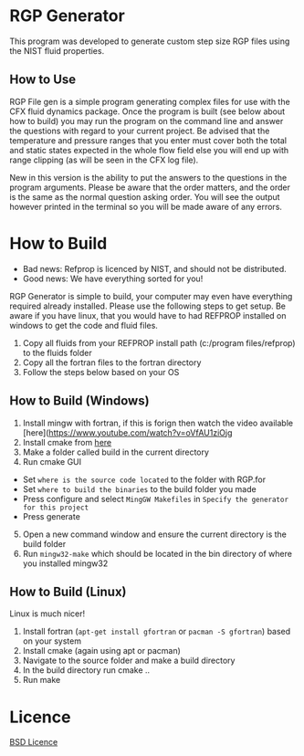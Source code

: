 RGP Generator
=============

This program was developed to generate custom step size RGP files using the NIST fluid properties.

How to Use
----

RGP File gen is a simple program generating complex files for use with the CFX fluid dynamics package.
Once the program is built (see below about how to build) you may run the program on the command line
and answer the questions with regard to your current project. Be advised that the temperature and pressure
ranges that you enter must cover both the total and static states expected in the whole flow field else
you will end up with range clipping (as will be seen in the CFX log file).

New in this version is the ability to put the answers to the questions in the program arguments. Please be 
aware that the order matters, and the order is the same as the normal question asking order. You will see 
the output however printed in the terminal so you will be made aware of any errors.

How to Build
=====

* Bad news: Refprop is licenced by NIST, and should not be distributed.
* Good news: We have everything sorted for you!

RGP Generator is simple to build, your computer may even have everything required
already installed. Please use the following steps to get setup. Be aware if you have
linux, that you would have to had REFPROP installed on windows to get the code and fluid
files.

1) Copy all fluids from your REFPROP install path (c:/program files/refprop) to the fluids folder
2) Copy all the fortran files to the fortran directory
3) Follow the steps below based on your OS

How to Build (Windows)
-----
1) Install mingw with fortran, if this is forign then watch the video available [here](https://www.youtube.com/watch?v=oVfAU1ziOjg
2) Install cmake from [here](https://cmake.org/download/)
3) Make a folder called build in the current directory
4) Run cmake GUI
* Set `where is the source code located` to the folder with RGP.for 
* Set `where to build the binaries` to the build folder you made 
* Press configure and select `MingGW Makefiles` in `Specify the generator for this project`
* Press generate
5) Open a new command window and ensure the current directory is the build folder
6) Run `mingw32-make` which should be located in the bin directory of where you installed mingw32

How to Build (Linux)
-------

Linux is much nicer!

1) Install fortran (`apt-get install gfortran` or `pacman -S gfortran`) based on your system
2) Install cmake (again using apt or pacman)
3) Navigate to the source folder and make a build directory
4) In the build directory run cmake ..
5) Run make


Licence
=======

[BSD Licence](http://opensource.org/licenses/bsd-license.php)
